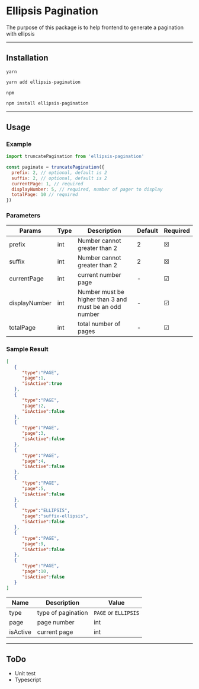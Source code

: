 # Ellipsis Pagination

The purpose of this package is to help frontend to generate a pagination with ellipsis

---

## Installation

`yarn`

```js
yarn add ellipsis-pagination
```

`npm`

```js
npm install ellipsis-pagination
```
---

## Usage

### Example

```js
import truncatePagination from 'ellipsis-pagination'

const paginate = truncatePagination({
  prefix: 2, // optional, default is 2
  suffix: 2, // optional, default is 2
  currentPage: 1, // required
  displayNumber: 5, // required, number of pager to display
  totalPage: 10 // required
})
```

### Parameters

| Params | Type | Description | Default | Required |
| ------- | ---- | ----------- | ------- | -------- |
| prefix | int | Number cannot greater than 2 | 2 | &#9746; |
| suffix | int | Number cannot greater than 2 | 2  | &#9746; |
| currentPage | int | current number page | - | &#9745; |
| displayNumber | int | Number must be higher than 3 and must be an odd number | - | &#9745; |
| totalPage | int | total number of pages | - | &#9745; |

### Sample Result

```json
[
   {
      "type":"PAGE",
      "page":1,
      "isActive":true
   },
   {
      "type":"PAGE",
      "page":2,
      "isActive":false
   },
   {
      "type":"PAGE",
      "page":3,
      "isActive":false
   },
   {
      "type":"PAGE",
      "page":4,
      "isActive":false
   },
   {
      "type":"PAGE",
      "page":5,
      "isActive":false
   },
   {
      "type":"ELLIPSIS",
      "page":"suffix-ellipsis",
      "isActive":false
   },
   {
      "type":"PAGE",
      "page":9,
      "isActive":false
   },
   {
      "type":"PAGE",
      "page":10,
      "isActive":false
   }
]
```

| Name | Description | Value |
| ---- | ----------- | ----- |
| type | type of pagination | `PAGE` or `ELLIPSIS` |
| page | page number | int |
| isActive | current page | int |

---

## ToDo

- Unit test
- Typescript
